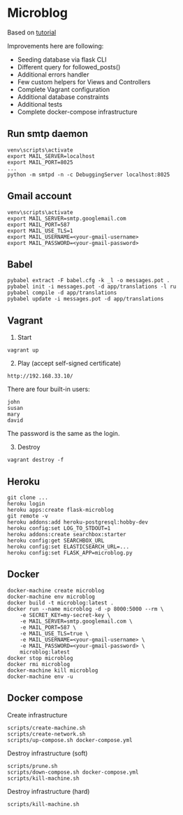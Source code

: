 # Microblog

Based on [tutorial](https://learn.miguelgrinberg.com)

Improvements here are following:
- Seeding database via flask CLI
- Different query for followed_posts()
- Additional errors handler
- Few custom helpers for Views and Controllers
- Complete Vagrant configuration
- Additional database constraints
- Additional tests
- Complete docker-compose infrastructure

## Run smtp daemon
```
venv\scripts\activate
export MAIL_SERVER=localhost
export MAIL_PORT=8025
...
python -m smtpd -n -c DebuggingServer localhost:8025
```
## Gmail account
```
venv\scripts\activate
export MAIL_SERVER=smtp.googlemail.com
export MAIL_PORT=587
export MAIL_USE_TLS=1
export MAIL_USERNAME=<your-gmail-username>
export MAIL_PASSWORD=<your-gmail-password>
```
## Babel
```
pybabel extract -F babel.cfg -k _l -o messages.pot .
pybabel init -i messages.pot -d app/translations -l ru
pybabel compile -d app/translations
pybabel update -i messages.pot -d app/translations
```
## Vagrant
1. Start
```
vagrant up
```
2. Play (accept self-signed certificate)
```
http://192.168.33.10/
```
There are four built-in users:
```
john
susan
mary
david
```
The password is the same as the login.

3. Destroy
```
vagrant destroy -f
```
## Heroku
```
git clone ...
heroku login
heroku apps:create flask-microblog
git remote -v
heroku addons:add heroku-postgresql:hobby-dev
heroku config:set LOG_TO_STDOUT=1
heroku addons:create searchbox:starter
heroku config:get SEARCHBOX_URL
heroku config:set ELASTICSEARCH_URL=...
heroku config:set FLASK_APP=microblog.py
```
## Docker
```
docker-machine create microblog
docker-machine env microblog
docker build -t microblog:latest .
docker run --name microblog -d -p 8000:5000 --rm \
    -e SECRET_KEY=my-secret-key \
    -e MAIL_SERVER=smtp.googlemail.com \
    -e MAIL_PORT=587 \
    -e MAIL_USE_TLS=true \
    -e MAIL_USERNAME=<your-gmail-username> \
    -e MAIL_PASSWORD=<your-gmail-password> \
    microblog:latest
docker stop microblog
docker rmi microblog
docker-machine kill microblog
docker-machine env -u
```
## Docker compose
Create infrastructure
```
scripts/create-machine.sh
scripts/create-network.sh
scripts/up-compose.sh docker-compose.yml
```
Destroy infrastructure (soft)
```
scripts/prune.sh
scripts/down-compose.sh docker-compose.yml
scripts/kill-machine.sh
```
Destroy infrastructure (hard)
```
scripts/kill-machine.sh
```